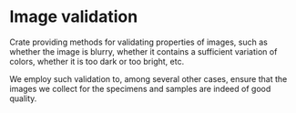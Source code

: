 # Image validation

Crate providing methods for validating properties of images, such as whether the image is blurry,
whether it contains a sufficient variation of colors, whether it is too dark or too bright, etc.

We employ such validation to, among several other cases, ensure that the images we collect for the
specimens and samples are indeed of good quality.
